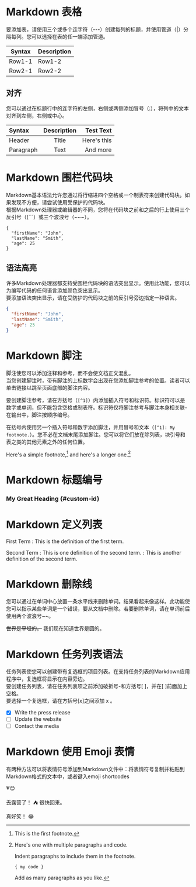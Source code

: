 # Markdown 表格
要添加表，请使用三个或多个连字符（---）创建每列的标题，并使用管道（|）分隔每列。您可以选择在表的任一端添加管道。  

|Syntax    |Description|
|----------|-----------|
|Row1-1    |Row1-2     |
|Row2-1    |Row2-2     |

## 对齐
您可以通过在标题行中的连字符的左侧，右侧或两侧添加冒号（:），将列中的文本对齐到左侧，右侧或中心。

| Syntax      | Description | Test Text     |
| :---        |    :----:   |          ---: |
| Header      | Title       | Here's this   |
| Paragraph   | Text        | And more      |


#  Markdown 围栏代码块
Markdown基本语法允许您通过将行缩进四个空格或一个制表符来创建代码块。如果发现不方便，请尝试使用受保护的代码块。  
根据Markdown处理器或编辑器的不同，您将在代码块之前和之后的行上使用三个反引号（(```）或三个波浪号（~~~）。

```
{
  "firstName": "John",
  "lastName": "Smith",
  "age": 25
}
```

## 语法高亮
许多Markdown处理器都支持受围栏代码块的语法突出显示。使用此功能，您可以为编写代码的任何语言添加颜色突出显示。  
要添加语法突出显示，请在受防护的代码块之前的反引号旁边指定一种语言。  

```json
{
  "firstName": "John",
  "lastName": "Smith",
  "age": 25
}
```


# Markdown 脚注
脚注使您可以添加注释和参考，而不会使文档正文混乱。  
当您创建脚注时，带有脚注的上标数字会出现在您添加脚注参考的位置。读者可以单击链接以跳至页面底部的脚注内容。

要创建脚注参考，请在方括号（`[^1]`）内添加插入符号和标识符。标识符可以是数字或单词，但不能包含空格或制表符。标识符仅将脚注参考与脚注本身相关联-在输出中，脚注按顺序编号。

在括号内使用另一个插入符号和数字添加脚注，并用冒号和文本（`[^1]: My footnote.`）。您不必在文档末尾添加脚注。您可以将它们放在除列表，块引号和表之类的其他元素之外的任何位置。  


Here's a simple footnote,[^1] and here's a longer one.[^bignote]

[^1]: This is the first footnote.

[^bignote]: Here's one with multiple paragraphs and code.

    Indent paragraphs to include them in the footnote.

    `{ my code }`

    Add as many paragraphs as you like.


# Markdown 标题编号

### My Great Heading {#custom-id}


# Markdown 定义列表  

First Term
: This is the definition of the first term.

Second Term
: This is one definition of the second term.
: This is another definition of the second term.


# Markdown 删除线
您可以通过在单词中心放置一条水平线来删除单词。结果看起来像这样。此功能使您可以指示某些单词是一个错误，要从文档中删除。若要删除单词，请在单词前后使用两个波浪号~~。

~~世界是平坦的。~~ 我们现在知道世界是圆的。

# Markdown 任务列表语法
任务列表使您可以创建带有复选框的项目列表。在支持任务列表的Markdown应用程序中，复选框将显示在内容旁边。  
要创建任务列表，请在任务列表项之前添加破折号-和方括号[ ]，并在[ ]前面加上空格。  
要选择一个复选框，请在方括号[x]之间添加 x 。

- [x] Write the press release
- [ ] Update the website
- [ ] Contact the media

# Markdown 使用 Emoji 表情
有两种方法可以将表情符号添加到Markdown文件中：将表情符号复制并粘贴到Markdown格式的文本中，或者键入emoji shortcodes

💗😊

去露营了！ :tent: 很快回来。  

真好笑！ :joy: